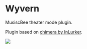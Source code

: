 # Wyvern
MusiscBee theater mode plugin.

Plugin based on [chimera by InLurker](https://getmusicbee.com/addons/theater-mode/355/chimera/).

![](Screenshot)
